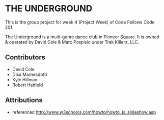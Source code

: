 # THE UNDERGROUND
This is the group project for week 4 (Project Week) of Code Fellows Code 201.

The Underground is a multi-genre dance club in Pioneer Square. It is owned & operated by David Cole & Marc Pospisio under Trak Killerz, LLC.

## Contributors
- David Cole
- Disa Marnesdottr
- Kyle Hillman
- Robert Hatfield

## Attributions
- referenced http://www.w3schools.com/howto/howto_js_slideshow.asp
